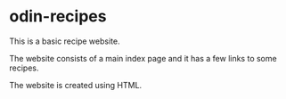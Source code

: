 # odin-recipes

This is a basic recipe website.

The website consists of a main index page and it has a few 
links to some recipes.

The website is created using HTML.